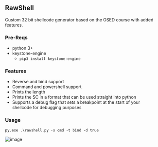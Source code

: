 ## RawShell
Custom 32 bit shellcode generator based on the OSED course with added features.

### Pre-Reqs
* python 3+
* keystone-engine
  * `pip3 install keystone-engine`

### Features
* Reverse and bind support
* Command and powershell support
* Prints the length
* Prints the SC in a format that can be used straight into python
* Supports a debug flag that sets a breakpoint at the start of your shellcode for debugging purposes

### Usage
```
py.exe .\rawshell.py -s cmd -t bind -d true
```
![image](https://github.com/user-attachments/assets/52a379b7-d96e-42cb-80d4-b78841f41082)

